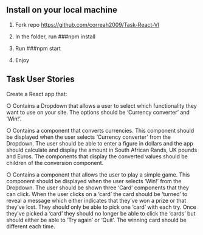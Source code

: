 ## Install on your local machine
1. Fork repo https://github.com/correah2009/Task-React-VI
2. In the folder, run 
###npm install

3. Run 
###npm start

4. Enjoy


## Task User Stories

Create a React app that:

○ Contains a Dropdown that allows a user to select which functionality they want to use on your site. The options should be ‘Currency converter’ and ‘Win!’.

○ Contains a component that converts currencies. This component should be displayed when the user selects ‘Currency converter’ from the Dropdown. The user should be able to enter a figure in dollars and the app should calculate and display the amount in South African Rands, UK pounds and Euros. The components that display the converted values should be children of the conversion component.

○ Contains a component that allows the user to play a simple game. This component should be displayed when the user selects ‘Win!’ from the Dropdown. The user should be shown three ‘Card’ components that they can click. When the user clicks on a ‘card’ the card should be ‘turned’ to reveal a message which either indicates that they’ve won a prize or that they’ve lost. They should only be able to pick one ‘card’ with each try. Once they’ve picked a ‘card’ they should no longer be able to click the ‘cards’ but should either be able to ‘Try again’ or ‘Quit’. The winning card should be different each time.
